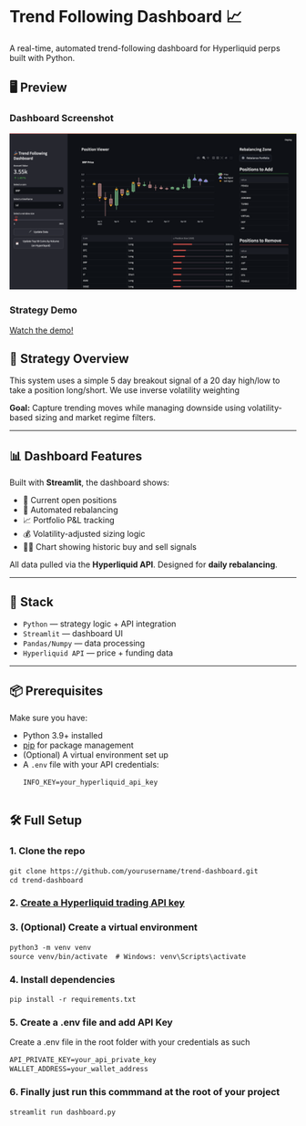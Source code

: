 # Trend Following Dashboard 📈

A real-time, automated trend-following dashboard for Hyperliquid perps built with Python.

## 🖥️ Preview

### Dashboard Screenshot
![Dashboard Screenshot](dashboard.png)

### Strategy Demo
[Watch the demo!](https://youtu.be/R-r0mxRnm9A)

## 🧠 Strategy Overview

This system uses a simple 5 day breakout signal of a 20 day high/low to take a position long/short. We use inverse volatility weighting

**Goal:** Capture trending moves while managing downside using volatility-based sizing and market regime filters.

---

## 📊 Dashboard Features

Built with **Streamlit**, the dashboard shows:

- 🔎 Current open positions
- 🤖 Automated rebalancing
- 📈 Portfolio P&L tracking
- 💰 Volatility-adjusted sizing logic
- 🧑‍💻 Chart showing historic buy and sell signals


All data pulled via the **Hyperliquid API**. Designed for **daily rebalancing**.

---

## 🔧 Stack

- `Python` — strategy logic + API integration
- `Streamlit` — dashboard UI
- `Pandas/Numpy` — data processing
- `Hyperliquid API` — price + funding data

---

## 📦 Prerequisites

Make sure you have:

- Python 3.9+ installed
- [pip](https://pip.pypa.io/en/stable/) for package management
- (Optional) A virtual environment set up
- A `.env` file with your API credentials:
  ```env
  INFO_KEY=your_hyperliquid_api_key


## 🛠️ Full Setup
### 1. Clone the repo
```
git clone https://github.com/yourusername/trend-dashboard.git
cd trend-dashboard
```
### 2. [Create a Hyperliquid trading API key](https://app.hyperliquid.xyz/API)

### 3. (Optional) Create a virtual environment
```
python3 -m venv venv
source venv/bin/activate  # Windows: venv\Scripts\activate
```

### 4. Install dependencies
```
pip install -r requirements.txt
```

### 5. Create a .env file and add API Key
Create a .env file in the root folder with your credentials as such
```
API_PRIVATE_KEY=your_api_private_key
WALLET_ADDRESS=your_wallet_address
```

### 6. Finally just run this commmand at the root of your project
```
streamlit run dashboard.py
```
